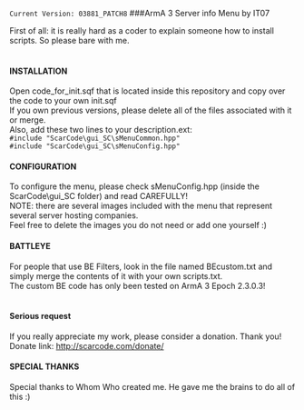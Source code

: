 `Current Version: 03881_PATCH8`
###ArmA 3 Server info Menu by IT07

First of all: it is really hard as a coder to explain someone how to install scripts. So please bare with me.<br />
<br />
#### INSTALLATION
Open code_for_init.sqf that is located inside this repository and copy over the code to your own init.sqf<br />
If you own previous versions, please delete all of the files associated with it or merge.<br />
Also, add these two lines to your description.ext: <br />
`#include "ScarCode\gui_SC\sMenuCommon.hpp"` <br />
`#include "ScarCode\gui_SC\sMenuConfig.hpp"` <br />

#### CONFIGURATION
To configure the menu, please check sMenuConfig.hpp (inside the ScarCode\gui_SC folder) and read CAREFULLY!<br />
NOTE: there are several images included with the menu that represent several server hosting companies.<br />
Feel free to delete the images you do not need or add one yourself :)
<br />
#### BATTLEYE
For people that use BE Filters, look in the file named BEcustom.txt and simply merge the contents of it with your own scripts.txt.<br />
The custom BE code has only been tested on ArmA 3 Epoch 2.3.0.3!<br />
<br />
#### Serious request
If you really appreciate my work, please consider a donation. Thank you!<br />
Donate link: http://scarcode.com/donate/ <br />

#### SPECIAL THANKS
Special thanks to Whom Who created me. He gave me the brains to do all of this :)